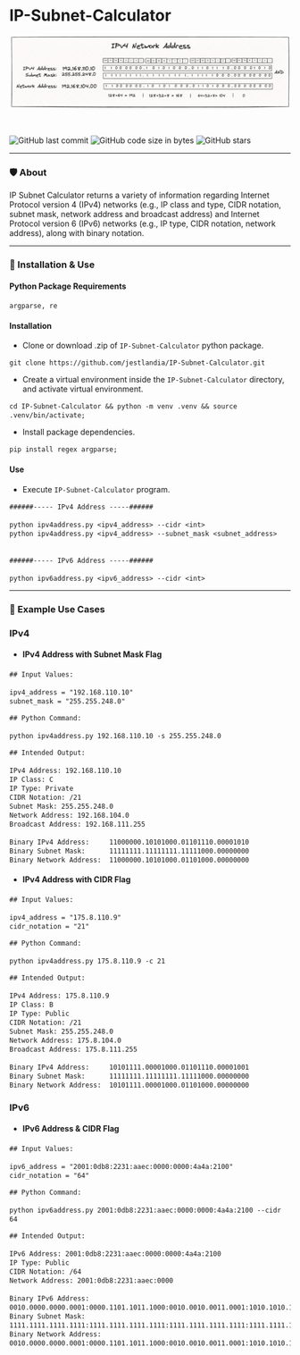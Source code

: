 # IP-Subnet-Calculator

<p align='center'>
  <img src='https://github.com/kariemoorman/IP-Subnet-Calculator/blob/main/ipv4networkaddress.png' alt='ipv4-net'>
</p>

<br>

![GitHub last commit](https://img.shields.io/github/last-commit/kariemoorman/IP-Subnet-Calculator)
![GitHub code size in bytes](https://img.shields.io/github/languages/code-size/kariemoorman/IP-Subnet-Calculator)
![GitHub stars](https://img.shields.io/github/stars/kariemoorman/IP-Subnet-Calculator?style=social)

---

### 🛡️ About

IP Subnet Calculator returns a variety of information regarding Internet Protocol version 4 (IPv4) networks (e.g., IP class and type, CIDR notation, subnet mask, network address and broadcast address) and Internet Protocol version 6 (IPv6) networks (e.g., IP type, CIDR notation, network address), along with binary notation.

---

### 🚀 Installation & Use

#### Python Package Requirements

```
argparse, re
```

#### Installation 

- Clone or download .zip of `IP-Subnet-Calculator` python package.
```
git clone https://github.com/jestlandia/IP-Subnet-Calculator.git
```

- Create a virtual environment inside the `IP-Subnet-Calculator` directory, and activate virtual environment.
```
cd IP-Subnet-Calculator && python -m venv .venv && source .venv/bin/activate;
```

- Install package dependencies. 
```
pip install regex argparse;
```

#### Use 
- Execute `IP-Subnet-Calculator` program.
```
######----- IPv4 Address -----######

python ipv4address.py <ipv4_address> --cidr <int>
python ipv4address.py <ipv4_address> --subnet_mask <subnet_address>


######----- IPv6 Address -----######

python ipv6address.py <ipv6_address> --cidr <int>
```

---

### 🌟 Example Use Cases 

### IPv4 
- #### IPv4 Address with Subnet Mask Flag
```
## Input Values:

ipv4_address = "192.168.110.10"
subnet_mask = "255.255.248.0"
```
```
## Python Command:

python ipv4address.py 192.168.110.10 -s 255.255.248.0
```
```
## Intended Output:

IPv4 Address: 192.168.110.10
IP Class: C
IP Type: Private
CIDR Notation: /21
Subnet Mask: 255.255.248.0
Network Address: 192.168.104.0
Broadcast Address: 192.168.111.255

Binary IPv4 Address:     11000000.10101000.01101110.00001010
Binary Subnet Mask:      11111111.11111111.11111000.00000000
Binary Network Address:  11000000.10101000.01101000.00000000
```

- #### IPv4 Address with CIDR Flag
```
## Input Values:

ipv4_address = "175.8.110.9"
cidr_notation = "21"
```
```
## Python Command:

python ipv4address.py 175.8.110.9 -c 21
```
```
## Intended Output:

IPv4 Address: 175.8.110.9
IP Class: B
IP Type: Public
CIDR Notation: /21
Subnet Mask: 255.255.248.0
Network Address: 175.8.104.0
Broadcast Address: 175.8.111.255

Binary IPv4 Address:     10101111.00001000.01101110.00001001
Binary Subnet Mask:      11111111.11111111.11111000.00000000
Binary Network Address:  10101111.00001000.01101000.00000000
```

### IPv6 

- #### IPv6 Address & CIDR Flag
```
## Input Values:

ipv6_address = "2001:0db8:2231:aaec:0000:0000:4a4a:2100"
cidr_notation = "64"
```

```
## Python Command:

python ipv6address.py 2001:0db8:2231:aaec:0000:0000:4a4a:2100 --cidr 64
```
```
## Intended Output:

IPv6 Address: 2001:0db8:2231:aaec:0000:0000:4a4a:2100
IP Type: Public
CIDR Notation: /64
Network Address: 2001:0db8:2231:aaec:0000

Binary IPv6 Address: 0010.0000.0000.0001:0000.1101.1011.1000:0010.0010.0011.0001:1010.1010.1110.1100:0000.0000.0000.0000:0000.0000.0000.0000:0100.1010.0100.1010:0010.0001.0000.0000
Binary Subnet Mask: 1111.1111.1111.1111:1111.1111.1111.1111:1111.1111.1111.1111:1111.1111.1111.1111:1111.1111.1111.1111:1111.1111.1111.1111:1111.1111.1111.1111:1111.1111.1111.1111:0000.0000.0000.0000:0000.0000.0000.0000:0000.0000.0000.0000:0000.0000.0000.0000
Binary Network Address: 0010.0000.0000.0001:0000.1101.1011.1000:0010.0010.0011.0001:1010.1010.1110.1100:0000.0000.0000.0000
```
